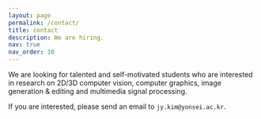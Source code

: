 ```yaml
---
layout: page
permalink: /contact/
title: contact
description: We are hiring.
nav: true
nav_order: 10
---
```


We are looking for talented and self-motivated students who are interested in research on 2D/3D computer vision, computer graphics, image generation & editing and multimedia signal processing.

If you are interested, please send an email to `jy.kim@yonsei.ac.kr`.
